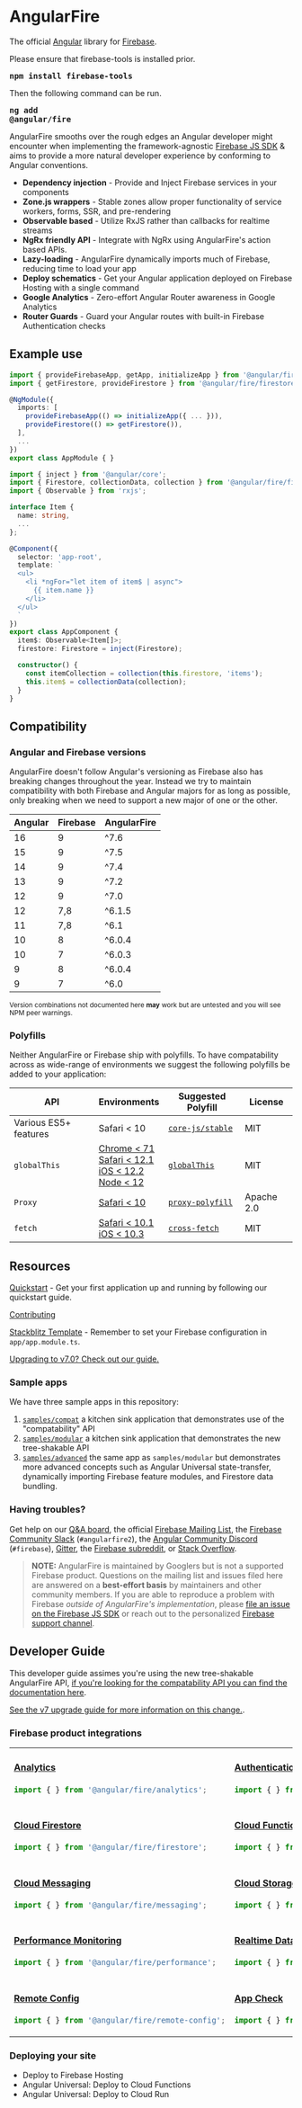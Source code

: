 # AngularFire
The official [Angular](https://angular.io/) library for [Firebase](https://firebase.google.com/).

Please ensure that firebase-tools is installed prior. 
<strong><pre>npm install firebase-tools</pre></strong>
Then the following command can be run.
<strong><pre>ng add @angular/fire</pre></strong>

AngularFire smooths over the rough edges an Angular developer might encounter when implementing the framework-agnostic [Firebase JS SDK](https://github.com/firebase/firebase-js-sdk) & aims to provide a more natural developer experience by conforming to Angular conventions.

- **Dependency injection** - Provide and Inject Firebase services in your components
- **Zone.js wrappers** - Stable zones allow proper functionality of service workers, forms, SSR, and pre-rendering
- **Observable based** - Utilize RxJS rather than callbacks for realtime streams
- **NgRx friendly API** - Integrate with NgRx using AngularFire's action based APIs.
- **Lazy-loading** - AngularFire dynamically imports much of Firebase, reducing time to load your app
- **Deploy schematics** - Get your Angular application deployed on Firebase Hosting with a single command
- **Google Analytics** - Zero-effort Angular Router awareness in Google Analytics
- **Router Guards** - Guard your Angular routes with built-in Firebase Authentication checks

## Example use

```ts
import { provideFirebaseApp, getApp, initializeApp } from '@angular/fire/app';
import { getFirestore, provideFirestore } from '@angular/fire/firestore';

@NgModule({
  imports: [
    provideFirebaseApp(() => initializeApp({ ... })),
    provideFirestore(() => getFirestore()),
  ],
  ...
})
export class AppModule { }
```

```ts
import { inject } from '@angular/core';
import { Firestore, collectionData, collection } from '@angular/fire/firestore';
import { Observable } from 'rxjs';

interface Item {
  name: string,
  ...
};

@Component({
  selector: 'app-root',
  template: `
  <ul>
    <li *ngFor="let item of item$ | async">
      {{ item.name }}
    </li>
  </ul>
  `
})
export class AppComponent {
  item$: Observable<Item[]>;
  firestore: Firestore = inject(Firestore);

  constructor() {
    const itemCollection = collection(this.firestore, 'items');
    this.item$ = collectionData(collection);
  }
}
```

## Compatibility

### Angular and Firebase versions

AngularFire doesn't follow Angular's versioning as Firebase also has breaking changes throughout the year. Instead we try to maintain compatibility with both Firebase and Angular majors for as long as possible, only breaking when we need to support a new major of one or the other.

| Angular | Firebase | AngularFire  |
| --------|----------|--------------|
| 16      | 9        | ^7.6         |
| 15      | 9        | ^7.5         |
| 14      | 9        | ^7.4         |
| 13      | 9        | ^7.2         |
| 12      | 9        | ^7.0         |
| 12      | 7,8      | ^6.1.5       |
| 11      | 7,8      | ^6.1         |
| 10      | 8        | ^6.0.4       |
| 10      | 7        | ^6.0.3       |
| 9       | 8        | ^6.0.4       |
| 9       | 7        | ^6.0         |

<sub>Version combinations not documented here __may__ work but are untested and you will see NPM peer warnings.</sub>

### Polyfills

Neither AngularFire or Firebase ship with polyfills. To have compatability across as wide-range of environments we suggest the following polyfills be added to your application:

| API | Environments | Suggested Polyfill | License |
|-----|--------------|--------------------|---------|
| Various ES5+ features  | Safari &lt; 10 | [`core-js/stable`](https://github.com/zloirock/core-js#readme) | MIT |
| `globalThis` | [Chrome &lt; 71<br>Safari &lt; 12.1<br>iOS &lt; 12.2<br>Node &lt; 12](https://caniuse.com/mdn-javascript_builtins_globalthis) | [`globalThis`](https://github.com/es-shims/globalThis#readme) | MIT |
| `Proxy` | [Safari &lt; 10](https://caniuse.com/proxy) | [`proxy-polyfill`](https://github.com/GoogleChrome/proxy-polyfill#readme) | Apache 2.0 |
| `fetch` | [Safari &lt; 10.1<br>iOS &lt; 10.3](https://caniuse.com/fetch) | [`cross-fetch`](https://github.com/lquixada/cross-fetch#readme) | MIT |

## Resources

[Quickstart](docs/install-and-setup.md) - Get your first application up and running by following our quickstart guide.

[Contributing](CONTRIBUTING.md)

[Stackblitz Template](https://stackblitz.com/edit/angular-fire-start) - Remember to set your Firebase configuration in `app/app.module.ts`.

[Upgrading to v7.0? Check out our guide.](docs/version-7-upgrade.md)

### Sample apps

We have three sample apps in this repository:

1. [`samples/compat`](samples/compat) a kitchen sink application that demonstrates use of the "compatability" API
1. [`samples/modular`](samples/modular) a kitchen sink application that demonstrates the new tree-shakable API
1. [`samples/advanced`](samples/advanced) the same app as `samples/modular` but demonstrates more advanced concepts such as Angular Universal state-transfer, dynamically importing Firebase feature modules, and Firestore data bundling.

### Having troubles?

Get help on our [Q&A board](https://github.com/angular/angularfire/discussions?discussions_q=category%3AQ%26A), the official [Firebase Mailing List](https://groups.google.com/forum/#!forum/firebase-talk), the [Firebase Community Slack](https://firebase.community/) (`#angularfire2`), the [Angular Community Discord](http://discord.gg/angular) (`#firebase`), [Gitter](https://gitter.im/angular/angularfire2), the [Firebase subreddit](https://www.reddit.com/r/firebase), or [Stack Overflow](https://stackoverflow.com/questions/tagged/angularfire2).

> **NOTE:** AngularFire is maintained by Googlers but is not a supported Firebase product. Questions on the mailing list and issues filed here are answered on a <strong>best-effort basis</strong> by maintainers and other community members. If you are able to reproduce a problem with Firebase <em>outside of AngularFire's implementation</em>, please [file an issue on the Firebase JS SDK](https://github.com/firebase/firebase-js-sdk/issues) or reach out to the personalized [Firebase support channel](https://firebase.google.com/support/).

## Developer Guide

This developer guide assimes you're using the new tree-shakable AngularFire API, [if you're looking for the compatability API you can find the documentation here](docs/compat.md).

[See the v7 upgrade guide for more information on this change.](docs/version-7-upgrade.md).

### Firebase product integrations

<table>
  <tr>
    <td>

#### [Analytics](docs/analytics.md#analytics)
```ts
import { } from '@angular/fire/analytics';
```
</td>
    <td>

#### [Authentication](docs/auth.md#authentication)
```ts
import { } from '@angular/fire/auth';
```
</td>
  </tr>
  <tr>
    <td>

#### [Cloud Firestore](docs/firestore.md#cloud-firestore)
```ts
import { } from '@angular/fire/firestore';
```
</td>
    <td>

#### [Cloud Functions](docs/functions.md#cloud-functions)
```ts
import { } from '@angular/fire/functions';
```
</td>
  </tr>
  <tr>
    <td>

#### [Cloud Messaging](docs/messaging.md#cloud-messaging)
```ts
import { } from '@angular/fire/messaging';
```
</td>
    <td>

#### [Cloud Storage](docs/storage.md#cloud-storage)
```ts
import { } from '@angular/fire/storage';
```
</td>
  </tr>
  <tr>
    <td>

#### [Performance Monitoring](docs/performance.md#performance-monitoring)
```ts
import { } from '@angular/fire/performance';
```
</td>
    <td>

#### [Realtime Database](docs/database.md#realtime-database)
```ts
import { } from '@angular/fire/database';
```
</td>
  </tr>
  <tr>
    <td>

#### [Remote Config](docs/remote-config.md#remote-config)
```ts
import { } from '@angular/fire/remote-config';
```
</td>
    <td>

#### [App Check](docs/app-check.md#app-check)
```ts
import { } from '@angular/fire/app-check';
```
</td>
  </tr>
</table>

### Deploying your site

* Deploy to Firebase Hosting
* Angular Universal: Deploy to Cloud Functions
* Angular Universal: Deploy to Cloud Run
